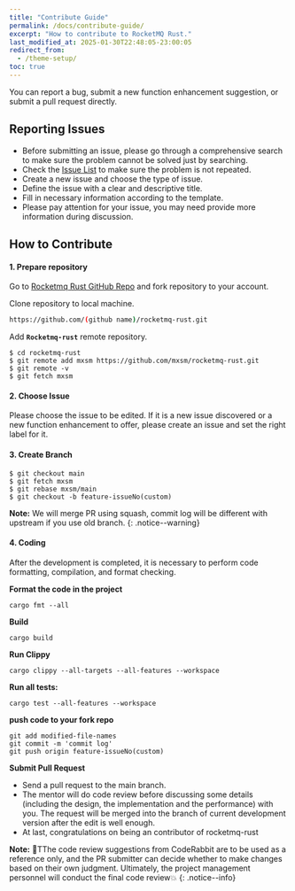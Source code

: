 ```yaml
---
title: "Contribute Guide"
permalink: /docs/contribute-guide/
excerpt: "How to contribute to RocketMQ Rust."
last_modified_at: 2025-01-30T22:48:05-23:00:05
redirect_from:
  - /theme-setup/
toc: true
---
```


You can report a bug, submit a new function enhancement suggestion, or submit a pull request directly.

## Reporting Issues

- Before submitting an issue, please go through a comprehensive search to make sure the problem cannot be solved just by
  searching.
- Check the [Issue List](https://github.com/mxsm/rocketmq-rust/issues) to make sure the problem is not repeated.
- Create a new issue and choose the type of issue.
- Define the issue with a clear and descriptive title.
- Fill in necessary information according to the template.
- Please pay attention for your issue, you may need provide more information during discussion.

## How to Contribute

#### 1. Prepare repository

Go to [Rocketmq Rust GitHub Repo](https://github.com/mxsm/rocketmq-rust) and fork repository to your account.

Clone repository to local machine.

```bash
https://github.com/(github name)/rocketmq-rust.git
```

Add **`Rocketmq-rust`** remote repository.

```shell
$ cd rocketmq-rust
$ git remote add mxsm https://github.com/mxsm/rocketmq-rust.git
$ git remote -v
$ git fetch mxsm
```

#### 2. Choose Issue

Please choose the issue to be edited. If it is a new issue discovered or a new function enhancement to offer, please
create an issue and set the right label for it.

#### 3. Create Branch

```shell
$ git checkout main
$ git fetch mxsm
$ git rebase mxsm/main
$ git checkout -b feature-issueNo(custom)
```

**Note:** We will merge PR using squash, commit log will be different with upstream if you use old branch.
{: .notice--warning}

#### 4. Coding

After the development is completed, it is necessary to perform code formatting, compilation, and format checking.

**Format the code in the project**

```shell
cargo fmt --all
```

**Build**

```shell
cargo build 
```

**Run Clippy**

```
cargo clippy --all-targets --all-features --workspace

```

**Run all tests:**

```
cargo test --all-features --workspace
```

**push code to your fork repo**

```
git add modified-file-names
git commit -m 'commit log'
git push origin feature-issueNo(custom)
```

**Submit Pull Request**

- Send a pull request to the main branch.
- The mentor will do code review before discussing some details (including the design, the implementation and the
  performance) with you. The request will be merged into the branch of current development version after the edit is
  well enough.
- At last, congratulations on being an contributor of rocketmq-rust

**Note:** 🚨TThe code review suggestions from CodeRabbit are to be used as a reference only, and the PR submitter can
decide whether to make changes based on their own judgment. Ultimately, the project management personnel will conduct
the final code review💥
{: .notice--info}